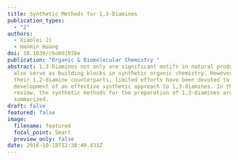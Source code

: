 ```yaml
---
title: Synthetic Methods for 1,3-Diamines
publication_types:
  - "2"
authors:
  - Xiaolei Ji
  - Hanmin Huang
doi: 10.1039/c6ob01976e
publication: "Organic & Biomolecular Chemistry "
abstract: 1,3-Diamines not only are significant motifs in natural products, but
  also serve as building blocks in synthetic organic chemistry. However, unlike
  their 1,2-diamine counterparts, limited efforts have been devoted to the
  development of an effective synthetic approach to 1,3-diamines. In this
  review, the synthetic methods for the preparation of 1,3-diamines are
  summarized.
draft: false
featured: false
image:
  filename: featured
  focal_point: Smart
  preview_only: false
date: 2016-10-18T12:38:48.433Z
---
```

